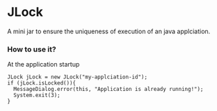 # JLock
A mini jar to ensure the uniqueness of execution of an java applciation.


### How to use it?

At the application startup

```
JLock jLock = new JLock("my-applciation-id");
if (jLock.isLocked()){
  MessageDialog.error(this, "Application is already running!");
  System.exit(3);
}
```


